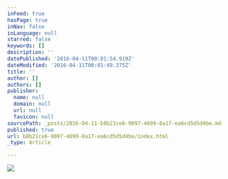 ```yaml
---
inFeed: true
hasPage: true
inNav: false
inLanguage: null
starred: false
keywords: []
description: ''
datePublished: '2016-04-11T00:01:54.919Z'
dateModified: '2016-04-11T00:01:49.375Z'
title: ''
author: []
authors: []
publisher:
  name: null
  domain: null
  url: null
  favicon: null
sourcePath: _posts/2016-04-11-b8b21ce6-9097-4699-8a17-ea6cd5d5d4be.md
published: true
url: b8b21ce6-9097-4699-8a17-ea6cd5d5d4be/index.html
_type: Article

---
```

![](https://the-grid-user-content.s3-us-west-2.amazonaws.com/15c80e59-36f5-4847-9ec9-e516aba0c383.jpg)